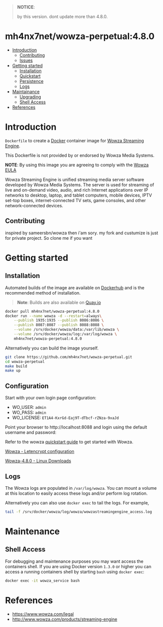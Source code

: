 > **NOTICE**:
>
> by this version. dont update more than 4.8.0.

# mh4nx7net/wowza-perpetual:4.8.0

- [Introduction](#introduction)
  - [Contributing](#contributing)
  - [Issues](#issues)
- [Getting started](#getting-started)
  - [Installation](#installation)
  - [Quickstart](#quickstart)
  - [Persistence](#persistence)
  - [Logs](#logs)
- [Maintainance](#maintenance)
  - [Upgrading](#upgrading)
  - [Shell Access](#shell-access)
- [References](#references)

# Introduction

`Dockerfile` to create a [Docker](https://www.docker.com/) container image for [Wowza Streaming Engine](http://www.wowza.com/products/streaming-engine).

This Dockerfile is not provided by or endorsed by Wowza Media Systems.

**NOTE**: By using this image you are agreeing to comply with the [Wowza EULA](https://www.wowza.com/legal)

Wowza Streaming Engine is unified streaming media server software developed by Wowza Media Systems. The server is used for streaming of live and on-demand video, audio, and rich Internet applications over IP networks to desktop, laptop, and tablet computers, mobile devices, IPTV set-top boxes, internet-connected TV sets, game consoles, and other network-connected devices.

## Contributing

inspired by sameersbn/wowza
then i'am sory. my fork and custumize is just for private project.
So clone me if you want


# Getting started

## Installation

Automated builds of the image are available on [Dockerhub](https://hub.docker.com/r/mh4nx7net/wowza-perpetual) and is the recommended method of installation.

> **Note**: Builds are also available on [Quay.io](https://quay.io/repository/mh4nx7net/wowza-perpetual)

```bash
docker pull mh4nx7net/wowza-perpetual:4.8.0
docker run --name wowza -d --restart=always\
	--publish 1935:1935 --publish 8086:8086 \
	--publish 8087:8087 --publish 8088:8088 \
	--volume /srv/docker/wowza/data:/var/lib/wowza \
	--volume /srv/docker/wowza/log:/var/log/wowza \
	mh4nx7net/wowza-perpetual:4.8.0
```

Alternatively you can build the image yourself.

```bash
git clone https://github.com/mh4nx7net/wowza-perpetual.git
cd wowza-perpetual
make build
make up
```

## Configuration

Start with your own login page configuration:
* WO_USER: `admin`
* WO_PASS: `admin`
* WO_LICENSE: `ET1A4-KxrGd-Eaj9T-dTbcf-rZNza-9xaJd`

Point your browser to http://localhost:8088 and login using the default username and password:

Refer to the wowza [quickstart guide](http://www.wowza.com/forums/content.php?3-quick-start-guide) to get started with Wowza.

[Wowza - Letencrypt configuration](https://github.com/nlmaca/Wowza_Installers/blob/master/Ubuntu/Ubuntu_20.04_Letsencrypt.md)

[Wowza-4.8.0 - Linux Downloads](https://www.wowza.com/downloads/WowzaStreamingEngine-4-8-5/WowzaStreamingEngine-4.8.5-linux-x64-installer.run)


## Logs

The Wowza logs are populated in `/var/log/wowza`. You can mount a volume at this location to easily access these logs and/or perform log rotation.

Alternatively you can also use `docker exec` to tail the logs. For example,

```bash
tail -f /srv/docker/wowza/log/wowza/wowzastreamingengine_access.log
```

# Maintenance
## Shell Access

For debugging and maintenance purposes you may want access the containers shell. If you are using Docker version `1.3.0` or higher you can access a running containers shell by starting `bash` using `docker exec`:

```bash
docker exec -it wowza_service bash
```

# References

  * https://www.wowza.com/legal
  * http://www.wowza.com/products/streaming-engine

